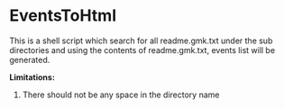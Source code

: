 # EventsToHtml
This is a shell script which search for all readme.gmk.txt under the sub directories and using the contents of readme.gmk.txt, events list will be generated.


**Limitations:**

1. There should not be any space in the directory name
